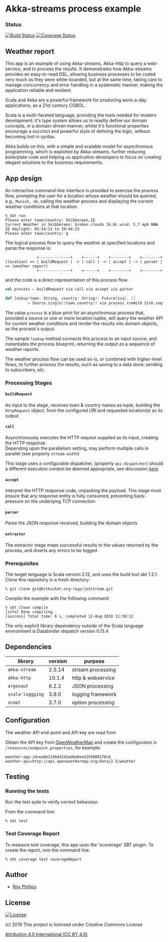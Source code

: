 # Akka-streams process example
### Status
[![Build Status](https://travis-ci.org/sothach/jetstream.png)](https://travis-ci.org/sothach/jetstream)
[![Coverage Status](https://coveralls.io/repos/github/sothach/jetstream/badge.svg?branch=master)](https://coveralls.io/github/sothach/jetstream?branch=master)

## Weather report
This app is an example of using Akka-streams, Akka-http to query a web-service, and to process the results.
It demonstrates how Akka-streams provides an easy-to-read DSL, allowing business processes to be 
coded very much as they were white-boarded, but at the same time, taking care to manage concurrency and error handling
in a systematic manner, making the application reliable and resilient.

Scala and Akka are a powerful framework for producing work-a-day applications, as a 21st century COBOL. 

Scala is a multi-faceted language, providing the tools needed for modern development: it's type system allows us to
readily define our domain concepts, in a domain-driven manner, whilst it's functional properties encourage a succinct
and powerful style of defining the logic, without becoming lost in syntax.

Akka builds on this, with a simple and scalable model for asynchronous programming, which is exploited by Akka-streams,
further reducing boilerplate code and helping us application developers to focus on creating elegant solutions to the
business requirements.

## App design
An interactive command-line interface is provided to exercise the process flow, prompting the user for a location 
whose weather should be queried, e.g., `Munich, de`, calling the weather process and displaying the current weather
conditions at that location.
```sbtshel
% sbt run
Please enter town/country: Skibbereen,IE
Current Weather in Skibbereen: broken clouds 16.0c wind: 5.7 kph NNW IE daylight: 05:34:13 to 19:44:23
Please enter town/country: q
```
The logical process flow to query the weather at specified locations and parse the response is:
```
              +--------------+    +------+    +--------+    +--------+  
(location) => | buildRequest | -> | call | -> | accept | -> | parser | => (weather report)           
              +--------------+    +------+    +--------+    +--------+   
```
and the code is a direct representation of this process flow:
```scala
val process = buildRequest via call via accept via parser

def lookup(town: String, country: String): Future[Seq[, ]] 
          = Source.single((town,country)) via process runWith Sink.seq
```
The value `process` is a blue-print for an asynchronous process that, provided a source or one or more location
tuples, will query the weather API for current weather conditions and render the results into domain objects,
as the process's output.

The sample `lookup` method connects this process to an input source, and instantiates the process blueprint,
returning the output as a sequence of weather reports.

The weather process flow can be used as-is, or combined with higher-level flows, to further process the results,
such as saving to a data store, sending to subscribers, etc.

### Processing Stages
#### `buildRequest`
As input to the stage, receives town & country names as tuple, building the `HttpRequest` object, from the configured URI and 
requested location(s) as its output
#### `call`
Asynchronously executes the HTTP request supplied as its input, creating the HTTP response.  
Depending upon the parallelism setting, may perform multiple calls in parallel (see property `stream-width`)

This stage uses a configurable dispatcher, (property `api-dispatcher`) should a different execution context be deemed appropriate, 
see discussion [here](http://doc.akka.io/docs/akka/current/dispatchers.html)
#### `accept`
Interpret the HTTP response code, unpacking the payload.  This stage must ensure that any response entity is 
fully consumed, preventing back-pressure on the underlying TCP connection
#### `parser`
Parse the JSON response received, building the domain objects
#### `extractor`
The extractor stage maps successful results to the values returned by the process, and diverts any errors to be logged

### Prerequisites 
The target language is Scala version 2.12, and uses the build tool sbt 1.2.1.
Clone this repository in a fresh directory:
```git
% git clone git@bitbucket.org:royp/jetstream.git
```
Compile the example with the following command:
```sbtshell
% sbt clean compile
[info] Done compiling.
[success] Total time: 6 s, completed 12-Aug-2018 11:38:12
```
The only explicit library dependency outside of the Scala language environment is Databinder dispatch version 0.13.4

## Dependencies

| library          | version  | purpose           |
|------------------|----------|-------------------|
| `akka-stream`    |  2.5.14  | stream processing |
| `akka-http`      |  10.1.4  | http & webservice |
| `argonaut`       |   6.2.2  | JSON processing   |
| `scala-loggging` |   3.9.0  | logging framework |
| `scopt`          |   3.7.0  | option processing |

## Configuration
The weather API end-point and API key are read from 

Obtain the API key from [OpenWeatherMap](https://openweathermap.org/appid) and create the configuraton in
`/resources/endpoint.properties`, for example:
```properties
weather-app-id=eabb12404d141ed6e8ee2193688178cb
weather-api=http://api.openweathermap.org/data/2.5/weather
```

## Testing
### Running the tests
Run the test suite to verify correct behaviour.  

From the command line:
```sbtshell
% sbt test
```
### Test Coverage Report
To measure test coverage, this app uses the 'scoverage' SBT plugin.
To create the report, rom the command line:
```sbtshell
% sbt coverage test coverageReport
```

## Author
* [Roy Phillips](mailto:phillips.roy@gmail.com)

## License
[![License](https://licensebuttons.net/l/by/3.0/88x31.png)](https://creativecommons.org/licenses/by/4.0/) 

(c) 2018 This project is licensed under Creative Commons License

[Attribution 4.0 International (CC BY 4.0)](LICENSE.md)
